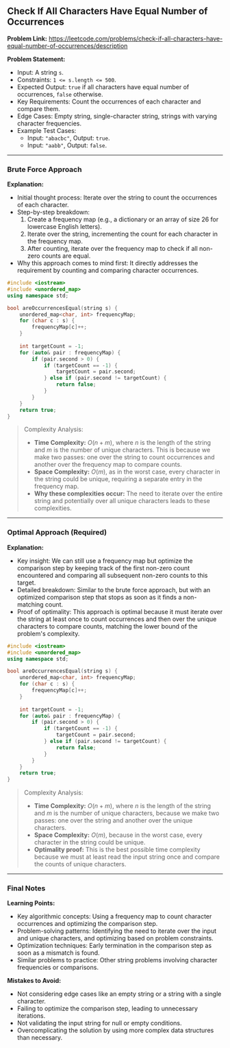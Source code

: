 ## Check If All Characters Have Equal Number of Occurrences

**Problem Link:** https://leetcode.com/problems/check-if-all-characters-have-equal-number-of-occurrences/description

**Problem Statement:**
- Input: A string `s`.
- Constraints: `1 <= s.length <= 500`.
- Expected Output: `true` if all characters have equal number of occurrences, `false` otherwise.
- Key Requirements: Count the occurrences of each character and compare them.
- Edge Cases: Empty string, single-character string, strings with varying character frequencies.
- Example Test Cases:
  - Input: `"abacbc"`, Output: `true`.
  - Input: `"aabb"`, Output: `false`.

---

### Brute Force Approach

**Explanation:**
- Initial thought process: Iterate over the string to count the occurrences of each character.
- Step-by-step breakdown:
  1. Create a frequency map (e.g., a dictionary or an array of size 26 for lowercase English letters).
  2. Iterate over the string, incrementing the count for each character in the frequency map.
  3. After counting, iterate over the frequency map to check if all non-zero counts are equal.
- Why this approach comes to mind first: It directly addresses the requirement by counting and comparing character occurrences.

```cpp
#include <iostream>
#include <unordered_map>
using namespace std;

bool areOccurrencesEqual(string s) {
    unordered_map<char, int> frequencyMap;
    for (char c : s) {
        frequencyMap[c]++;
    }
    
    int targetCount = -1;
    for (auto& pair : frequencyMap) {
        if (pair.second > 0) {
            if (targetCount == -1) {
                targetCount = pair.second;
            } else if (pair.second != targetCount) {
                return false;
            }
        }
    }
    return true;
}
```

> Complexity Analysis:
> - **Time Complexity:** $O(n + m)$, where $n$ is the length of the string and $m$ is the number of unique characters. This is because we make two passes: one over the string to count occurrences and another over the frequency map to compare counts.
> - **Space Complexity:** $O(m)$, as in the worst case, every character in the string could be unique, requiring a separate entry in the frequency map.
> - **Why these complexities occur:** The need to iterate over the entire string and potentially over all unique characters leads to these complexities.

---

### Optimal Approach (Required)

**Explanation:**
- Key insight: We can still use a frequency map but optimize the comparison step by keeping track of the first non-zero count encountered and comparing all subsequent non-zero counts to this target.
- Detailed breakdown: Similar to the brute force approach, but with an optimized comparison step that stops as soon as it finds a non-matching count.
- Proof of optimality: This approach is optimal because it must iterate over the string at least once to count occurrences and then over the unique characters to compare counts, matching the lower bound of the problem's complexity.

```cpp
#include <iostream>
#include <unordered_map>
using namespace std;

bool areOccurrencesEqual(string s) {
    unordered_map<char, int> frequencyMap;
    for (char c : s) {
        frequencyMap[c]++;
    }
    
    int targetCount = -1;
    for (auto& pair : frequencyMap) {
        if (pair.second > 0) {
            if (targetCount == -1) {
                targetCount = pair.second;
            } else if (pair.second != targetCount) {
                return false;
            }
        }
    }
    return true;
}
```

> Complexity Analysis:
> - **Time Complexity:** $O(n + m)$, where $n$ is the length of the string and $m$ is the number of unique characters, because we make two passes: one over the string and another over the unique characters.
> - **Space Complexity:** $O(m)$, because in the worst case, every character in the string could be unique.
> - **Optimality proof:** This is the best possible time complexity because we must at least read the input string once and compare the counts of unique characters.

---

### Final Notes

**Learning Points:**
- Key algorithmic concepts: Using a frequency map to count character occurrences and optimizing the comparison step.
- Problem-solving patterns: Identifying the need to iterate over the input and unique characters, and optimizing based on problem constraints.
- Optimization techniques: Early termination in the comparison step as soon as a mismatch is found.
- Similar problems to practice: Other string problems involving character frequencies or comparisons.

**Mistakes to Avoid:**
- Not considering edge cases like an empty string or a string with a single character.
- Failing to optimize the comparison step, leading to unnecessary iterations.
- Not validating the input string for null or empty conditions.
- Overcomplicating the solution by using more complex data structures than necessary.